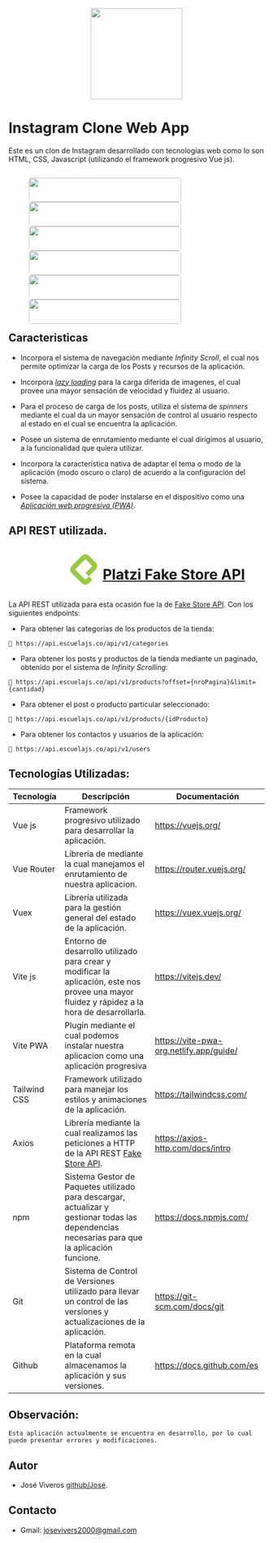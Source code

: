<p align="center">
    <a href="https://github.com/FedericoViveros2000/Instagram" target="_blank">
        <img src="Instagram_screen.png" width="180"/>
    </a>
</p>

# Instagram Clone Web App 

Este es un clon de Instagram desarrollado con tecnologías web como lo son HTML, CSS, Javascript (utilizando el framework progresivo Vue js).

<div style="width: 100%; display:flex; flex-wrap: wrap; justify-content: space-between;">
    <a href="https://federicoviveros2000.github.io/Instagram/" target="_blank">
        <figure style="width: 300px;">
            <img src="Instagram_preview.png"  style="width: 100%; object-fit:cover; border-radius: 5px;"/>
        </figure>
    </a>
    <a href="https://federicoviveros2000.github.io/Instagram/discover" target="_blank">
        <figure style="width: 300px;">
            <img src="Instagram_discover.png"  style="width: 100%; object-fit:cover; border-radius: 5px;"/>
        </figure>
    </a>
    <a href="https://federicoviveros2000.github.io/Instagram/users" target="_blank">
        <figure style="width: 300px;">
            <img src="Instagram_users.png"  style="width: 100%; object-fit:cover; border-radius: 5px;"/>
        </figure>
    </a>
    <a href="https://federicoviveros2000.github.io/Instagram/reels" target="_blank">
        <figure style="width: 300px;">
            <img src="Instagram_chat.png"  style="width: 100%; object-fit:cover; border-radius: 5px;"/>
        </figure>
    </a>
    <a href="https://federicoviveros2000.github.io/Instagram/" target="_blank">
        <figure style="width: 300px;">
            <img src="Instagram_shop.png"  style="width: 100%; object-fit:cover; border-radius: 5px;"/>
        </figure>
    </a>
    <a href="https://federicoviveros2000.github.io/Instagram/Profile" target="_blank">
        <figure style="width: 300px;">
            <img src="Instagram_profile.png"  style="width: 100%; object-fit:cover; border-radius: 5px;"/>
        </figure>
    </a>
</div>

## Caracteristicas
* Incorpora el sistema de navegación mediante *Infinity Scroll*, el cual nos permite optimizar la carga de los Posts y recursos de la aplicación.

* Incorpora [*lazy loading*](https://developer.mozilla.org/en-US/docs/Web/Performance/Lazy_loading) para la carga diferida de imagenes, el cual provee una mayor sensación de velocidad y fluidez al usuario.

* Para el proceso de carga de los posts, utiliza el sistema de *spinners* mediante el cual da un mayor sensación de control al usuario respecto al estado en el cual se encuentra la aplicación.

* Posee un sistema de enrutamiento mediante el cual dirigimos al usuario, a la funcionalidad que quiera utilizar.

* Incorpora la característica nativa de adaptar el tema o modo de la aplicación (modo oscuro o claro) de acuerdo a la configuración del sistema.

* Posee la capacidad de poder instalarse en el dispositivo como una [*Aplicación web progresiva (PWA)*](https://web.dev/what-are-pwas/).

## API REST utilizada.

<a href="https://fakeapi.platzi.com/">
    <figure style="width: 100%;display: flex; align-items: center; justify-content: center;">
        <svg width="60" height="60" fill="#98ca3f" viewBox="0 0 24 24">
            <path d="M10.64 1.127L2.487 9.282a3.842 3.842 0 000 5.436l8.155 8.155a3.842 3.842 0 005.436 0l2.719-2.718-2.719-2.718-2.718 2.718L5.204 12l8.155-8.155 5.437 5.437-5.437 5.436 2.718 2.719L21.514 12a3.842 3.842 0 000-5.437l-5.448-5.436a3.828 3.828 0 00-5.425 0Z"></path>
        </svg> 
        <h1 style="margin-left: 7px; cursor: pointer;"> Platzi Fake Store API</h1>
    </figure>
</a>

La API REST utilizada para esta ocasión fue la de [Fake Store API](https://fakeapi.platzi.com/). Con los siguientes endpoints:


* Para obtener las categorias de los productos de la tienda:

 ```
🔗 https://api.escuelajs.co/api/v1/categories
 ```

 * Para obtener los posts y productos de la tienda mediante un paginado, obtenido por el sistema de *Infinity Scrolling*:

```
🔗 https://api.escuelajs.co/api/v1/products?offset={nroPagina}&limit={cantidad}
```

* Para obtener el post o producto particular seleccionado:

```
🔗 https://api.escuelajs.co/api/v1/products/{idProducto}
```

* Para obtener los contactos y usuarios de la aplicación:

```
🔗 https://api.escuelajs.co/api/v1/users
```

## Tecnologías Utilizadas:

| Tecnología               | Descripción                                                       | Documentación                                             |
| --------------------- | ------------------------------------------------------------ | ------------------------------------------------------- |
| Vue js | Framework progresivo utilizado para desarrollar la aplicación. |https://vuejs.org/|
|Vue Router| Librería de mediante la cual manejamos el enrutamiento de nuestra aplicacion.| https://router.vuejs.org/ |
|Vuex| Librería utilizada para la gestión general del estado de la aplicación. |https://vuex.vuejs.org/|
Vite js| Entorno de desarrollo utilizado para crear y modificar la aplicación, este nos provee una mayor fluidez y rápidez a la hora de desarrollarla.| https://vitejs.dev/
| Vite PWA | Plugin mediante el cual podemos instalar nuestra aplicacion como una aplicación progresiva | https://vite-pwa-org.netlify.app/guide/
| Tailwind CSS | Framework utilizado para manejar los estilos y animaciones de la aplicación. | https://tailwindcss.com/ 
| Axios | Librería mediante la cual realizamos las peticiones a HTTP de la API REST [Fake Store API](https://fakeapi.platzi.com/). | https://axios-http.com/docs/intro
|npm | Sistema Gestor de Paquetes utilizado para descargar, actualizar y gestionar todas las dependencias necesarias para que la aplicación funcione. | https://docs.npmjs.com/
|Git | Sistema de Control de Versiones utilizado para llevar un control de las versiones y actualizaciones de la aplicación. | https://git-scm.com/docs/git
|Github | Plataforma remota en la cual almacenamos la aplicación y sus versiones. | https://docs.github.com/es

## Observación: 
```
Esta aplicación actualmente se encuentra en desarrollo, por lo cual puede presentar errores y modificaciones.
```

## Autor

* José Viveros [github/José](https://github.com/FedericoViveros2000).

## Contacto

* Gmail: josevivers2000@gmail.com



